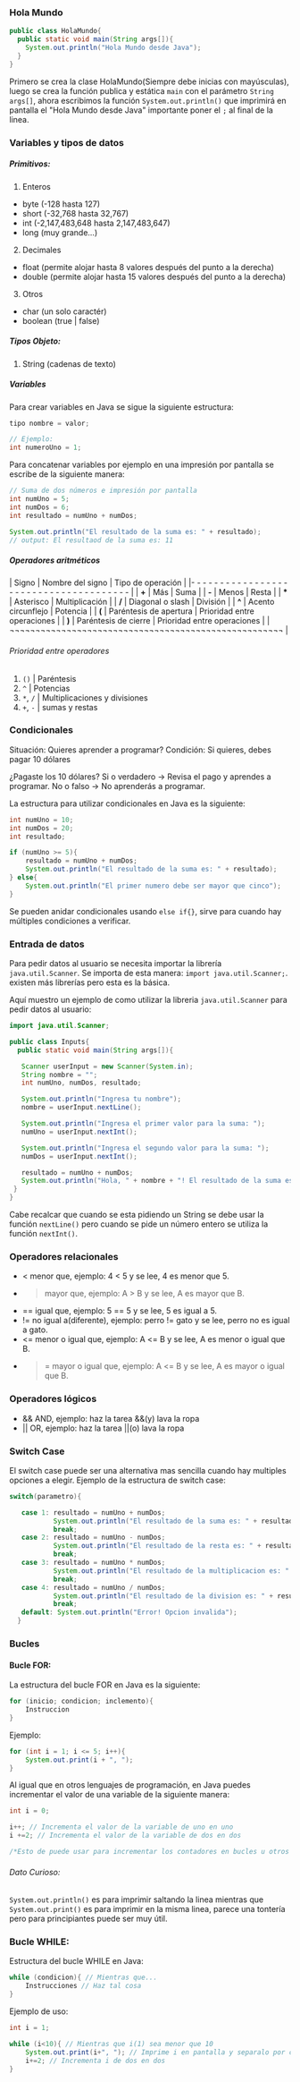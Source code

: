### Hola Mundo
```java
public class HolaMundo{
  public static void main(String args[]){
    System.out.println("Hola Mundo desde Java");
  }
}
```

Primero se crea la clase HolaMundo(Siempre debe inicias con mayúsculas), luego se crea la función publica y  estática `main` con el parámetro `String args[]`, ahora escribimos la función `System.out.println()` que imprimirá en pantalla el "Hola Mundo desde Java" importante poner el `;` al final de la linea.

### Variables y tipos de datos
##### Primitivos:

1. Enteros
* byte (-128 hasta 127)
* short (-32,768 hasta 32,767)
* int (-2,147,483,648 hasta 2,147,483,647)
* long (muy grande...)

2. Decimales
* float (permite alojar hasta 8 valores después del punto a la derecha)
* double (permite alojar hasta 15 valores después del punto a la derecha)

3. Otros
* char (un solo caractér)
* boolean (true | false)

##### Tipos Objeto:

1. String (cadenas de texto)

##### Variables

Para crear variables en Java se sigue la siguiente estructura:
```java
tipo nombre = valor;

// Ejemplo:
int numeroUno = 1;
```

Para concatenar variables por ejemplo en una impresión por pantalla se escribe de la siguiente manera:
```java
// Suma de dos números e impresión por pantalla
int numUno = 5;
int numDos = 6;
int resultado = numUno + numDos;

System.out.println("El resultado de la suma es: " + resultado);
// output: El resultaod de la suma es: 11

```

##### Operadores aritméticos
| Signo |     Nombre del signo    |          Tipo de operación        |
|- - - - - - - - - - - - - - - - - - - - - - - - - - - - - - - - - - - - - -  |
|        <b>+</b> |                               Más |                                      Suma |
|         <b>-</b> |                           Menos |                                      Resta |
|        <b>*</b>  |                       Asterisco |                        Multiplicación |
|        <b>/</b>  |            Diagonal o slash |                                  División |
|         <b>^</b> |         Acento circunflejo |                                Potencia |
|         <b>(</b> | Paréntesis de apertura | Prioridad entre operaciones |
|         <b>)</b> |      Paréntesis de cierre | Prioridad entre operaciones |
|¬¬¬¬¬¬¬¬¬¬¬¬¬¬¬¬¬¬¬¬¬¬¬¬¬¬¬¬¬¬¬¬¬¬¬¬¬¬¬¬¬¬¬¬¬¬¬¬¬¬¬¬¬ |

###### Prioridad entre operadores
1. `()` | Paréntesis
2. `^` | Potencias
3. `*`, `/` | Multiplicaciones y divisiones
4. `+`, `-` | sumas y restas

### Condicionales
Situación: Quieres aprender a programar?
Condición: Si quieres,  debes pagar 10 dólares

¿Pagaste los 10 dólares?
Si o verdadero -> Revisa el pago y aprendes a programar.
No o falso -> No aprenderás a programar.

La estructura para utilizar condicionales en Java es la siguiente:
```java
int numUno = 10;
int numDos = 20;
int resultado;

if (numUno >= 5){
	resultado = numUno + numDos;
	System.out.println("El resultado de la suma es: " + resultado);
} else{
	System.out.println("El primer numero debe ser mayor que cinco");
}
```

Se pueden anidar condicionales usando `else if{}`, sirve para cuando hay múltiples condiciones a verificar.

### Entrada de datos
 Para pedir datos al usuario se necesita importar la librería `java.util.Scanner`. Se importa de esta manera:  `import java.util.Scanner;`. existen más librerías pero esta es la básica.

Aquí muestro un ejemplo de como utilizar la libreria `java.util.Scanner` para pedir datos al usuario:
```java
import java.util.Scanner;

public class Inputs{
  public static void main(String args[]){

   Scanner userInput = new Scanner(System.in);
   String nombre = "";
   int numUno, numDos, resultado;

   System.out.println("Ingresa tu nombre");
   nombre = userInput.nextLine();

   System.out.println("Ingresa el primer valor para la suma: ");
   numUno = userInput.nextInt();

   System.out.println("Ingresa el segundo valor para la suma: ");
   numDos = userInput.nextInt();

   resultado = numUno + numDos;
   System.out.println("Hola, " + nombre + "! El resultado de la suma es: " + resultado);
 }
}
```

Cabe recalcar que cuando se esta pidiendo un String se debe usar la función `nextLine()` pero cuando se pide un número entero se utiliza la función `nextInt()`.

### Operadores relacionales

* < menor que, ejemplo: 4 < 5 y se lee, 4 es menor que 5.
* > mayor que, ejemplo: A > B y se lee, A es mayor que B.
* == igual que, ejemplo: 5 == 5 y se lee, 5 es igual a 5.
* != no igual a(diferente), ejemplo: perro != gato y se lee, perro no es igual a gato.
* <= menor o igual que, ejemplo: A <= B y se lee, A es menor o igual que B.
* >= mayor o igual que, ejemplo: A <= B y se lee, A es mayor o igual que B.

### Operadores lógicos
* && AND, ejemplo: haz la tarea &&(y) lava la ropa
* || OR, ejemplo: haz la tarea ||(o) lava la ropa


### Switch Case
 El switch case puede ser una alternativa mas sencilla cuando hay multiples opciones a elegir. Ejemplo de la estructura de switch case:
 ```java
 switch(parametro){

    case 1: resultado = numUno + numDos;
            System.out.println("El resultado de la suma es: " + resultado);
            break;
    case 2: resultado = numUno - numDos;
            System.out.println("El resultado de la resta es: " + resultado);
            break;
    case 3: resultado = numUno * numDos;
            System.out.println("El resultado de la multiplicacion es: " + resultado);
            break;
    case 4: resultado = numUno / numDos;
            System.out.println("El resultado de la division es: " + resultado);
            break;
    default: System.out.println("Error! Opcion invalida");
   }
 ```

### Bucles

#### Bucle FOR:
La estructura del bucle FOR en Java es la siguiente:
```java
for (inicio; condicion; inclemento){
	Instruccion
}
```

Ejemplo:
```java
for (int i = 1; i <= 5; i++){
	System.out.print(i + ", ");
}
```

Al igual que en otros lenguajes de programación, en Java puedes incrementar el valor de una variable de la siguiente manera:

```java
int i = 0;

i++; // Incrementa el valor de la variable de uno en uno
i +=2; // Incrementa el valor de la variable de dos en dos

/*Esto de puede usar para incrementar los contadores en bucles u otros metodos, por lo general se utiliza mas "i++"*/
```

###### Dato Curioso:
`System.out.println()` es para imprimir saltando la linea mientras que `System.out.print()` es para imprimir en la misma  linea, parece una tontería pero para principiantes puede ser muy útil.

### Bucle WHILE:
Estructura del bucle WHILE en Java:
```java
while (condicion){ // Mientras que...
	Instrucciones // Haz tal cosa
}
```

Ejemplo de uso:
```java
int i = 1;

while (i<10){ // Mientras que i(1) sea menor que 10
	System.out.print(i+", "); // Imprime i en pantalla y separalo por coma
	i+=2; // Incrementa i de dos en dos
}
```